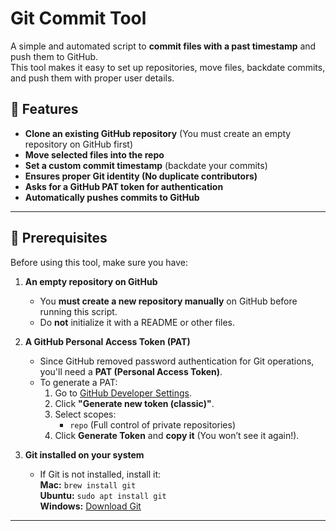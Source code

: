 # Git Commit Tool

A simple and automated script to **commit files with a past timestamp** and push them to GitHub.  
This tool makes it easy to set up repositories, move files, backdate commits, and push them with proper user details.

## 📌 Features
- **Clone an existing GitHub repository** (You must create an empty repository on GitHub first)
- **Move selected files into the repo**
- **Set a custom commit timestamp** (backdate your commits)
- **Ensures proper Git identity (No duplicate contributors)**
- **Asks for a GitHub PAT token for authentication**
- **Automatically pushes commits to GitHub**

---

## 🔧 Prerequisites
Before using this tool, make sure you have:
1. **An empty repository on GitHub**  
   - You **must create a new repository manually** on GitHub before running this script.
   - Do **not** initialize it with a README or other files.
   
2. **A GitHub Personal Access Token (PAT)**  
   - Since GitHub removed password authentication for Git operations, you'll need a **PAT (Personal Access Token)**.
   - To generate a PAT:
     1. Go to [GitHub Developer Settings](https://github.com/settings/tokens).
     2. Click **"Generate new token (classic)"**.
     3. Select scopes:  
        - `repo` (Full control of private repositories)
     4. Click **Generate Token** and **copy it** (You won’t see it again!).

3. **Git installed on your system**  
   - If Git is not installed, install it:  
     **Mac:** `brew install git`  
     **Ubuntu:** `sudo apt install git`  
     **Windows:** [Download Git](https://git-scm.com/downloads)  

---

